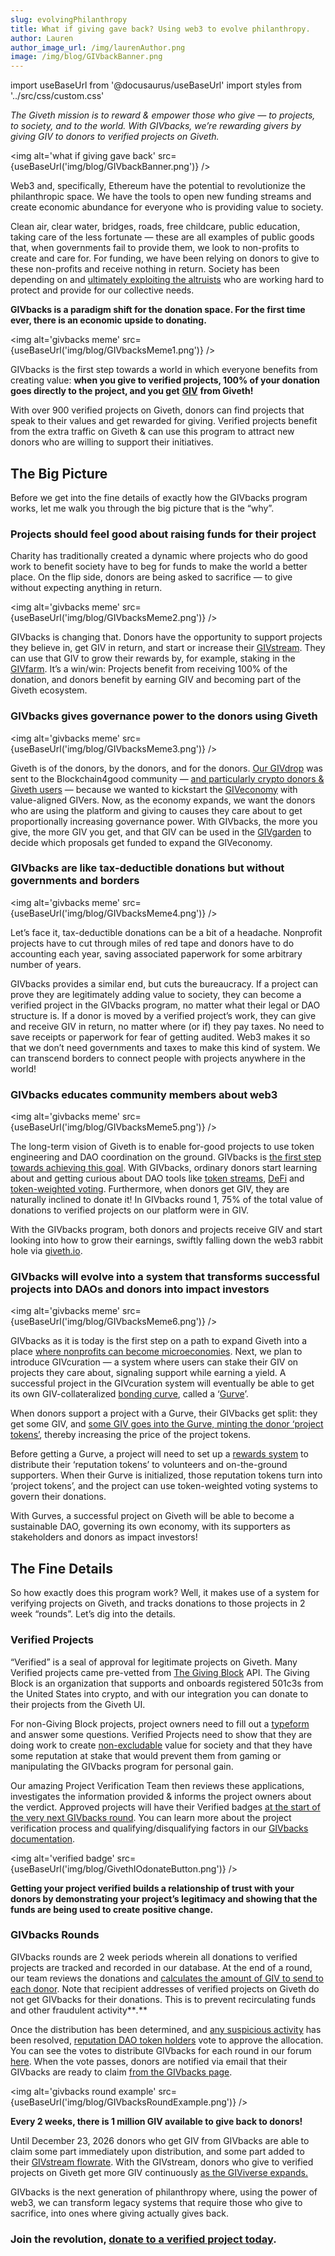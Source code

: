 ```yaml
---
slug: evolvingPhilanthropy
title: What if giving gave back? Using web3 to evolve philanthropy.
author: Lauren
author_image_url: /img/laurenAuthor.png
image: /img/blog/GIVbackBanner.png
---
```

import useBaseUrl from '@docusaurus/useBaseUrl'
import styles from '../src/css/custom.css'


_The Giveth mission is to reward & empower those who give — to projects, to society, and to the world. With GIVbacks, we’re rewarding givers by giving GIV to donors to verified projects on Giveth._

<img alt='what if giving gave back' src={useBaseUrl('img/blog/GIVbackBanner.png')} />


Web3 and, specifically, Ethereum have the potential to revolutionize the philanthropic space. We have the tools to open new funding streams and create economic abundance for everyone who is providing value to society.

Clean air, clear water, bridges, roads, free childcare, public education, taking care of the less fortunate — these are all examples of public goods that, when governments fail to provide them, we look to non-profits to create and care for. For funding, we have been relying on donors to give to these non-profits and receive nothing in return. Society has been depending on and [ultimately exploiting the altruists](https://youtu.be/PFy458wCQ0g?t=504) who are working hard to protect and provide for our collective needs.

**GIVbacks is a paradigm shift for the donation space. For the first time ever, there is an economic upside to donating.**

<img alt='givbacks meme' src={useBaseUrl('img/blog/GIVbacksMeme1.png')} />

GIVbacks is the first step towards a world in which everyone benefits from creating value: **when you give to verified projects, 100% of your donation goes directly to the project, and you get** [**GIV**](https://docs.giveth.io/giveconomy/#about-giv) **from Giveth!**

With over 900 verified projects on Giveth, donors can find projects that speak to their values and get rewarded for giving. Verified projects benefit from the extra traffic on Giveth & can use this program to attract new donors who are willing to support their initiatives.

## The Big Picture


Before we get into the fine details of exactly how the GIVbacks program works, let me walk you through the big picture that is the “why”.

### Projects should feel good about raising funds for their project


Charity has traditionally created a dynamic where projects who do good work to benefit society have to beg for funds to make the world a better place. On the flip side, donors are being asked to sacrifice — to give without expecting anything in return.

<img alt='givbacks meme' src={useBaseUrl('img/blog/GIVbacksMeme2.png')} />


GIVbacks is changing that. Donors have the opportunity to support projects they believe in, get GIV in return, and start or increase their [GIVstream](https://giveth.io/givstream). They can use that GIV to grow their rewards by, for example, staking in the [GIVfarm](https://giveth.io/givfarm). It’s a win/win: Projects benefit from receiving 100% of the donation, and donors benefit by earning GIV and becoming part of the Giveth ecosystem.

### GIVbacks gives governance power to the donors using Giveth

<img alt='givbacks meme' src={useBaseUrl('img/blog/GIVbacksMeme3.png')} />


Giveth is of the donors, by the donors, and for the donors. [Our GIVdrop](https://giveth.io/claim) was sent to the Blockchain4good community — [and particularly crypto donors & Giveth users](https://docs.giveth.io/giveconomy/givdrop/) — because we wanted to kickstart the [GIVeconomy](https://giveth.io/) with value-aligned GIVers. Now, as the economy expands, we want the donors who are using the platform and giving to causes they care about to get proportionally increasing governance power. With GIVbacks, the more you give, the more GIV you get, and that GIV can be used in the [GIVgarden](https://giveth.io/givgarden) to decide which proposals get funded to expand the GIVeconomy.

### GIVbacks are like tax-deductible donations but without governments and borders

<img alt='givbacks meme' src={useBaseUrl('img/blog/GIVbacksMeme4.png')} />


Let’s face it, tax-deductible donations can be a bit of a headache. Nonprofit projects have to cut through miles of red tape and donors have to do accounting each year, saving associated paperwork for some arbitrary number of years.

GIVbacks provides a similar end, but cuts the bureaucracy. If a project can prove they are legitimately adding value to society, they can become a verified project in the GIVbacks program, no matter what their legal or DAO structure is. If a donor is moved by a verified project’s work, they can give and receive GIV in return, no matter where (or if) they pay taxes. No need to save receipts or paperwork for fear of getting audited. Web3 makes it so that we don’t need governments and taxes to make this kind of system. We can transcend borders to connect people with projects anywhere in the world!

### GIVbacks educates community members about web3

<img alt='givbacks meme' src={useBaseUrl('img/blog/GIVbacksMeme5.png')} />


The long-term vision of Giveth is to enable for-good projects to use token engineering and DAO coordination on the ground. GIVbacks is [the first step towards achieving this goal](https://youtu.be/VV7TmNILk6o?t=1640). With GIVbacks, ordinary donors start learning about and getting curious about DAO tools like [token streams](https://docs.giveth.io/giveconomy/givstream), [DeFi](https://docs.giveth.io/giveconomy/givfarm) and [token-weighted voting](https://docs.giveth.io/giveconomy/givgarden). Furthermore, when donors get GIV, they are naturally inclined to donate it! In GIVbacks round 1, 75% of the total value of donations to verified projects on our platform were in GIV.

With the GIVbacks program, both donors and projects receive GIV and start looking into how to grow their earnings, swiftly falling down the web3 rabbit hole via [giveth.io](https://giveth.io/).

### GIVbacks will evolve into a system that transforms successful projects into DAOs and donors into impact investors

<img alt='givbacks meme' src={useBaseUrl('img/blog/GIVbacksMeme6.png')} />

GIVbacks as it is today is the first step on a path to expand Giveth into a place [where nonprofits can become microeconomies](https://youtu.be/VV7TmNILk6o?t=1356). Next, we plan to introduce GIVcuration — a system where users can stake their GIV on projects they care about, signaling support while earning a yield. A successful project in the GIVcuration system will eventually be able to get its own GIV-collateralized [bonding curve](https://medium.com/commonsstack/the-augmented-bonding-curve-part-1-a-web3-way-to-fund-public-goods-7c9d1a871ae2), called a ‘[Gurve](https://www.youtube.com/watch?v=9ZiGlIm2vBs&t=1093s)’.

When donors support a project with a Gurve, their GIVbacks get split: they get some GIV, and [some GIV goes into the Gurve, minting the donor ‘project tokens’](https://youtu.be/VV7TmNILk6o?t=1356), thereby increasing the price of the project tokens.

Before getting a Gurve, a project will need to set up a [rewards system](https://forum.tecommons.org/t/outlining-the-rewards-system-process-v2/646) to distribute their ‘reputation tokens’ to volunteers and on-the-ground supporters. When their Gurve is initialized, those reputation tokens turn into ‘project tokens’, and the project can use token-weighted voting systems to govern their donations.

With Gurves, a successful project on Giveth will be able to become a sustainable DAO, governing its own economy, with its supporters as stakeholders and donors as impact investors!

## The Fine Details


So how exactly does this program work? Well, it makes use of a system for verifying projects on Giveth, and tracks donations to those projects in 2 week “rounds”. Let’s dig into the details.

### Verified Projects

“Verified” is a seal of approval for legitimate projects on Giveth. Many Verified projects came pre-vetted from [The Giving Block](https://twitter.com/TheGivingBlock) API. The Giving Block is an organization that supports and onboards registered 501c3s from the United States into crypto, and with our integration you can donate to their projects from the Giveth UI.

For non-Giving Block projects, project owners need to fill out a [typeform](https://giveth.typeform.com/verification) and answer some questions. Verified Projects need to show that they are doing work to create [non-excludable](https://www.khanacademy.org/economics-finance-domain/microeconomics/market-failure-and-the-role-of-government/externalities-topic/a/public-goods-cnx) value for society and that they have some reputation at stake that would prevent them from gaming or manipulating the GIVbacks program for personal gain.

Our amazing Project Verification Team then reviews these applications, investigates the information provided & informs the project owners about the verdict. Approved projects will have their Verified badges [at the start of the very next GIVbacks round](https://docs.giveth.io/giveconomy/givbacks#project-verification). You can learn more about the project verification process and qualifying/disqualifying factors in our [GIVbacks documentation](https://docs.giveth.io/giveconomy/givbacks/).

<img alt='verified badge' src={useBaseUrl('img/blog/GivethIOdonateButton.png')} />


**Getting your project verified builds a relationship of trust with your donors by demonstrating your project’s legitimacy and showing that the funds are being used to create positive change.**

### GIVbacks Rounds

GIVbacks rounds are 2 week periods wherein all donations to verified projects are tracked and recorded in our database. At the end of a round, our team reviews the donations and [calculates the amount of GIV to send to each donor](https://docs.giveth.io/giveconomy/givbacks#getting-givbacks). Note that recipient addresses of verified projects on Giveth do not get GIVbacks for their donations. This is to prevent recirculating funds and other fraudulent activity**_._**

Once the distribution has been determined, and [any suspicious activity](https://docs.giveth.io/giveconomy/givbacks#disqualifying-factors-for-givbacks-program) has been resolved, [reputation DAO token holders](https://medium.com/giveth/the-giveth-dao-community-givernance-84f55fa1ce36) vote to approve the allocation. You can see the votes to distribute GIVbacks for each round in our forum [here](https://forum.giveth.io/tag/givbacks-distro). When the vote passes, donors are notified via email that their GIVbacks are ready to claim [from the GIVbacks page](https://giveth.io/givbacks).

<img alt='givbacks round example' src={useBaseUrl('img/blog/GIVbacksRoundExample.png')} />

**Every 2 weeks, there is 1 million GIV available to give back to donors!**

Until December 23, 2026 donors who get GIV from GIVbacks are able to claim some part immediately upon distribution, and some part added to their [GIVstream flowrate](https://docs.giveth.io/giveconomy/givstream). With the GIVstream, donors who give to verified projects on Giveth get more GIV continuously [as the GIViverse expands.](https://giveth.io/givstream)

GIVbacks is the next generation of philanthropy where, using the power of web3, we can transform legacy systems that require those who give to sacrifice, into ones where giving actually gives back.

### Join the revolution, [donate to a verified project today](https://giveth.io/projects).
